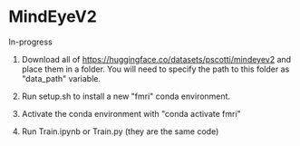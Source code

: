 # MindEyeV2

In-progress

1. Download all of https://huggingface.co/datasets/pscotti/mindeyev2 and place them in a folder. You will need to specify the path to this folder as "data_path" variable.

2. Run setup.sh to install a new "fmri" conda environment.

3. Activate the conda environment with "conda activate fmri"

4. Run Train.ipynb or Train.py (they are the same code)
